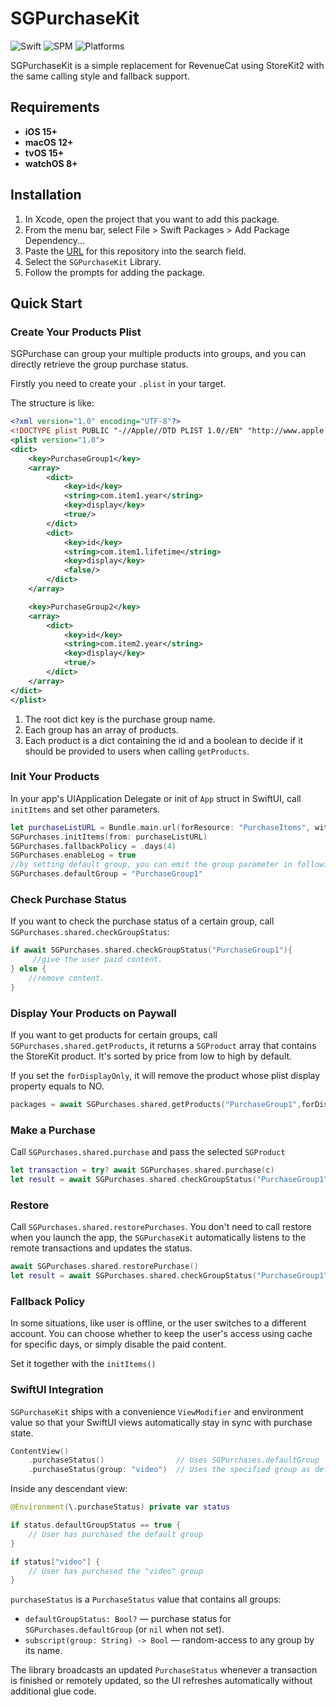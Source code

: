 # SGPurchaseKit

<p>
  <img src="https://img.shields.io/badge/Swift-5.7-orange?logo=swift" alt="Swift" />
  <img src="https://img.shields.io/badge/SPM-Supported-brightgreen" alt="SPM" />
  <img src="https://img.shields.io/badge/Platforms-iOS%2015%2B%20|%20macOS%2012%2B%20|%20tvOS%2015%2B%20|%20watchOS%208%2B-blue" alt="Platforms" />
</p>

SGPurchaseKit is a simple replacement for RevenueCat using StoreKit2 with the same calling style and fallback support.

## Requirements
- **iOS 15+**
- **macOS 12+**
- **tvOS 15+**
- **watchOS 8+**

## Installation

1. In Xcode, open the project that you want to add this package.
2. From the menu bar, select File > Swift Packages > Add Package Dependency...
3. Paste the [URL](https://github.com/SpaceGrey/SGPurchaseKit.git) for this repository into the search field.
4. Select the `SGPurchaseKit` Library.
5. Follow the prompts for adding the package.

## Quick Start

### Create Your Products Plist

SGPurchase can group your multiple products into groups, and you can directly retrieve the group purchase status.

Firstly you need to create your `.plist` in your target.

The structure is like:

```xml
<?xml version="1.0" encoding="UTF-8"?>
<!DOCTYPE plist PUBLIC "-//Apple//DTD PLIST 1.0//EN" "http://www.apple.com/DTDs/PropertyList-1.0.dtd">
<plist version="1.0">
<dict>
    <key>PurchaseGroup1</key>
    <array>
        <dict>
            <key>id</key>
            <string>com.item1.year</string>
            <key>display</key>
            <true/>
        </dict>
        <dict>
            <key>id</key>
            <string>com.item1.lifetime</string>
            <key>display</key>
            <false/>
        </dict>
    </array>

    <key>PurchaseGroup2</key>
    <array>
        <dict>
            <key>id</key>
            <string>com.item2.year</string>
            <key>display</key>
            <true/>
        </dict>
    </array>
</dict>
</plist>
```

1. The root dict key is the purchase group name.
2. Each group has an array of products.
3. Each product is a dict containing the id and a boolean to decide if it should be provided to users when calling `getProducts`.

### Init Your Products

In your app's UIApplication Delegate or init of `App` struct in SwiftUI, call `initItems` and set other parameters.

```swift
let purchaseListURL = Bundle.main.url(forResource: "PurchaseItems", withExtension: "plist")!
SGPurchases.initItems(from: purchaseListURL)
SGPurchases.fallbackPolicy = .days(4)
SGPurchases.enableLog = true
//by setting default group, you can emit the group parameter in following methods.
SGPurchases.defaultGroup = "PurchaseGroup1"
```

### Check Purchase Status

If you want to check the purchase status of a certain group, call `SGPurchases.shared.checkGroupStatus`:

```swift
if await SGPurchases.shared.checkGroupStatus("PurchaseGroup1"){
     //give the user paid content.    
} else {
    //remove content.
}
```

### Display Your Products on Paywall

If you want to get products for certain groups, call `SGPurchases.shared.getProducts`, it returns a `SGProduct` array that contains the StoreKit product. It's sorted by price from low to high by default. 

If you set the `forDisplayOnly`, it will remove the product whose plist display property equals to NO.

```swift
packages = await SGPurchases.shared.getProducts("PurchaseGroup1",forDisplayOnly:true)
```

### Make a Purchase

Call `SGPurchases.shared.purchase` and pass the selected `SGProduct`

```swift
let transaction = try? await SGPurchases.shared.purchase(c)
let result = await SGPurchases.shared.checkGroupStatus("PurchaseGroup1") // check the group status after purchase.
```

### Restore

Call `SGPurchases.shared.restorePurchases`. You don't need to call restore when you launch the app, the `SGPurchaseKit` automatically listens to the remote transactions and updates the status. 

```swift
await SGPurchases.shared.restorePurchase()
let result = await SGPurchases.shared.checkGroupStatus("PurchaseGroup1")
```

### Fallback Policy

In some situations, like user is offline, or the user switches to a different account. You can choose whether to keep the user's access using cache for specific days, or simply disable the paid content. 

Set it together with the `initItems()`


### SwiftUI Integration

`SGPurchaseKit` ships with a convenience `ViewModifier` and environment value so that your SwiftUI views automatically stay in sync with purchase state.

```swift
ContentView()
    .purchaseStatus()                // Uses SGPurchases.defaultGroup
    .purchaseStatus(group: "video")  // Uses the specified group as default
```

Inside any descendant view:

```swift
@Environment(\.purchaseStatus) private var status

if status.defaultGroupStatus == true {
    // User has purchased the default group
}

if status["video"] {
    // User has purchased the "video" group
}
```

`purchaseStatus` is a `PurchaseStatus` value that contains all groups:

* `defaultGroupStatus: Bool?` — purchase status for `SGPurchases.defaultGroup` (or `nil` when not set).
* `subscript(group: String) -> Bool` — random-access to any group by its name.

The library broadcasts an updated `PurchaseStatus` whenever a transaction is finished or remotely updated, so the UI refreshes automatically without additional glue code.
